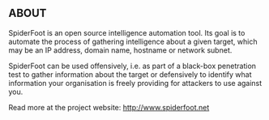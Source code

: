 ABOUT
------

SpiderFoot is an open source intelligence automation tool. Its goal is to automate the process of gathering intelligence about a given target, which may be an IP address, domain name, hostname or network subnet.

SpiderFoot can be used offensively, i.e. as part of a black-box penetration test to gather information about the target or defensively to identify what information your organisation is freely providing for attackers to use against you.

Read more at the project website: http://www.spiderfoot.net


